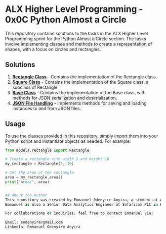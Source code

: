 # ALX Higher Level Programming - 0x0C Python Almost a Circle

This repository contains solutions to the tasks in the ALX Higher Level Programming sprint for the Python Almost a Circle section. The tasks involve implementing classes and methods to create a representation of shapes, with a focus on circles and rectangles.

## Solutions

1. **[Rectangle Class](./models/rectangle.py)** - Contains the implementation of the Rectangle class.
2. **[Square Class](./models/square.py)** - Contains the implementation of the Square class, a subclass of Rectangle.
3. **[Base Class](./models/base.py)** - Contains the implementation of the Base class, with methods for JSON serialization and deserialization.
4. **[JSON File Handling](./models/__init__.py)** - Implements methods for saving and loading instances to and from JSON files.

## Usage

To use the classes provided in this repository, simply import them into your Python script and instantiate objects as needed. For example:

```python
from models.rectangle import Rectangle

# Create a rectangle with width 5 and height 10
my_rectangle = Rectangle(5, 10)

# Get the area of the rectangle
area = my_rectangle.area()
print("Area:", area)


## About the Author
This repository was created by Emmanuel Odenyire Anyira, a student at ALX Africa, currently enrolled in the ALX Software Engineering Program.
Emmanuel is also a Senior Data Analytics Engineer at Safaricom PLC in Kenya.

For collaborations or inquiries, feel free to contact Emmanuel via:

Email: eodenyire@gmail.com
LinkedIn: Emmanuel Odenyire Anyira
